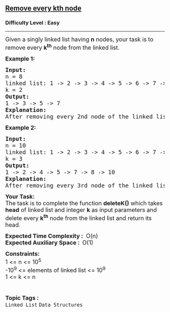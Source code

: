 <h2><a href="https://www.geeksforgeeks.org/problems/remove-every-kth-node/1?page=1&category=Arrays,Strings,Linked%20List&difficulty=Basic,Easy&status=unsolved&sortBy=submissions">Remove every kth node</a></h2><h3>Difficulty Level : Easy</h3><hr><div class="problems_problem_content__Xm_eO"><p><span style="font-size: 18px;">Given a singly linked list having <strong>n</strong> nodes, your task is to remove every <strong>k<sup>th</sup></strong> node from the linked list.&nbsp;</span></p>
<p><span style="font-size: 18px;"><strong>Example 1:</strong></span></p>
<pre><span style="font-size: 18px;"><strong>Input:<br></strong>n = 8<br>linked list: 1 -&gt; 2 -&gt; 3 -&gt; 4 -&gt; 5 -&gt; 6 -&gt; 7 -&gt; 8 <br>k = 2<br><strong>Output:</strong> <br>1 -&gt; 3 -&gt; 5 -&gt; 7<br><strong>Explanation:</strong> <br>After removing every 2nd node of the linked list, the resultant linked list will be: 1 -&gt; 3 -&gt; 5 -&gt; 7.</span></pre>
<p><span style="font-size: 18px;"><strong>Example 2:</strong></span></p>
<pre><span style="font-size: 18px;"><strong>Input:<br></strong>n = 10<br>linked list: 1 -&gt; 2 -&gt; 3 -&gt; 4 -&gt; 5 -&gt; 6 -&gt; 7 -&gt; 8 -&gt; 9 -&gt; 10 <br>k = 3<br><strong>Output:</strong> <br>1 -&gt; 2 -&gt; 4 -&gt; 5 -&gt; 7 -&gt; 8 -&gt; 10<br><strong>Explanation:</strong> <br>After removing every 3rd node of the linked list, the resultant linked list will be: 1 -&gt; 2 -&gt; 4 -&gt; 5 -&gt; 7 -&gt; 8 -&gt; 10.</span></pre>
<p><span style="font-size: 18px;"><strong>Your Task:</strong><br>The task is to complete the function&nbsp;<strong>deleteK()</strong> which takes <strong>head</strong> of linked list and integer <strong>k</strong> as input parameters and delete every <strong>k<sup>th</sup></strong> node from the linked list and return its head.</span></p>
<p><span style="font-size: 18px;"><strong>Expected Time Complexity :</strong> <strong>&nbsp;</strong>O(n)<br><strong>Expected Auxiliary Space :&nbsp; </strong>O(1)</span></p>
<p><span style="font-size: 18px;"><strong>Constraints:</strong><br>1 &lt;= n &lt;= 10<sup>5</sup><br>-10<sup>9</sup> &lt;= elements of linked list &lt;= 10<sup>9</sup><br>1 &lt;= k &lt;= n</span></p></div><br><p><span style=font-size:18px><strong>Topic Tags : </strong><br><code>Linked List</code>&nbsp;<code>Data Structures</code>&nbsp;